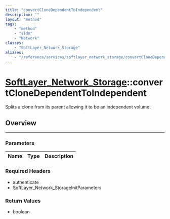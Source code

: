 ```yaml
---
title: "convertCloneDependentToIndependent"
description: ""
layout: "method"
tags:
    - "method"
    - "sldn"
    - "Network"
classes:
    - "SoftLayer_Network_Storage"
aliases:
    - "/reference/services/softlayer_network_storage/convertCloneDependentToIndependent"
---
```

# [SoftLayer_Network_Storage](/reference/services/SoftLayer_Network_Storage)::convertCloneDependentToIndependent


Splits a clone from its parent allowing it to be an independent volume.


## Overview 


-----

### Parameters 
|Name | Type | Description |
| --- | --- | --- |


### Required Headers
* authenticate
* SoftLayer_Network_StorageInitParameters


### Return Values
* boolean




